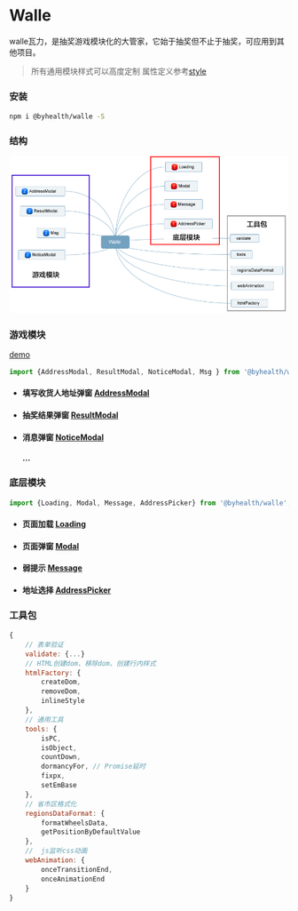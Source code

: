 # Walle

walle瓦力，是抽奖游戏模块化的大管家，它始于抽奖但不止于抽奖，可应用到其他项目。

> 所有通用模块样式可以高度定制 属性定义参考[style](./style.md)



### 安装

```sh
npm i @byhealth/walle -S
```



### 结构

![Walle](./../assets/Walle.png)




### 游戏模块 

[demo](https://by-healthfed.github.io/venom-walle/dist/)



```javascript
import {AddressModal, ResultModal, NoticeModal, Msg } from '@byhealth/walle';
```

- #### 填写收货人地址弹窗 [AddressModal](< ./AddressModal >) 

- #### 抽奖结果弹窗 [ResultModal](< ./ResultModal >)

- #### 消息弹窗 [NoticeModal](< ./NoticeModal >) 

  #### ...



### 底层模块

```javascript
import {Loading, Modal, Message, AddressPicker} from '@byhealth/walle';
```

- #### 页面加载 [Loading](<http://www.eightfeet.cn/Loading/>)

- #### 页面弹窗 [Modal](<http://www.eightfeet.cn/Modal/>)

- #### 弱提示 [Message](<http://www.eightfeet.cn/Message/>)

- #### 地址选择 [AddressPicker](<http://www.eightfeet.cn/AddressPicker/>)



### 工具包

```javascript
{
    // 表单验证
	validate: {...}
    // HTML创建dom、移除dom、创建行内样式
    htmlFactory: {
		createDom, 
		removeDom,
		inlineStyle
	},
    // 通用工具
	tools: {
		isPC,
		isObject, 
		countDown,
		dormancyFor, // Promise延时
		fixpx,
		setEmBase
	},
    // 省市区格式化
	regionsDataFormat: {
		formatWheelsData,
		getPositionByDefaultValue
	},
    //  js监听css动画
	webAnimation: {
		onceTransitionEnd,
		onceAnimationEnd
	}
}
```

